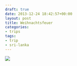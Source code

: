 ```yaml
---
draft: true
date: 2013-12-24 18:42:57+00:00
layout: post
title: Weihnachtsfeuer
categories:
- trips
tags:
- trip
- sri-lanka
---
```


[![](http://clemi.ag3r.at/wp-content/uploads/2013/12/wpid-Photo-24.12.2013-1713.jpg)](http://clemi.ag3r.at/wp-content/uploads/2013/12/wpid-Photo-24.12.2013-1713.jpg)





